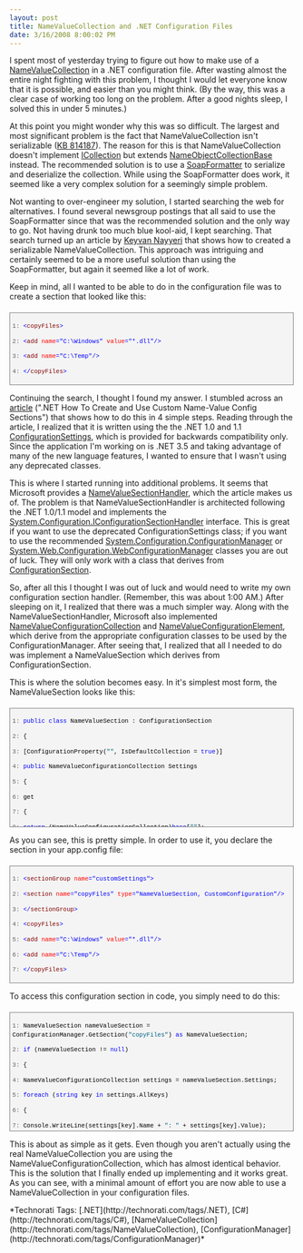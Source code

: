 ```yaml
---
layout: post
title: NameValueCollection and .NET Configuration Files
date: 3/16/2008 8:00:02 PM
---
```


I spent most of yesterday trying to figure out how to make use of a [NameValueCollection](http://msdn2.microsoft.com/689y5thy.aspx "NameValueCollection Class") in a .NET configuration file. After wasting almost the entire night fighting with this problem, I thought I would let everyone know that it is possible, and easier than you might think. (By the way, this was a clear case of working too long on the problem. After a good nights sleep, I solved this in under 5 minutes.)

At this point you might wonder why this was so difficult. The largest and most significant problem is the fact that NameValueCollection isn't serializable ([KB 814187](http://support.microsoft.com/kb/814187)). The reason for this is that NameValueCollection doesn't implement [ICollection](http://msdn2.microsoft.com/b1ht6113.aspx "ICollection Interface") but extends [NameObjectCollectionBase](http://msdn2.microsoft.com/ts6a60s4.aspx "NameObjectCollectionBase Class") instead. The recommended solution is to use a [SoapFormatter](http://msdn2.microsoft.com/5ktza7xf.aspx "SoapFormatter Class") to serialize and deserialize the collection. While using the SoapFormatter does work, it seemed like a very complex solution for a seemingly simple problem.

Not wanting to over-engineer my solution, I started searching the web for alternatives. I found several newsgroup postings that all said to use the SoapFormatter since that was the recommended solution and the only way to go. Not having drunk too much blue kool-aid, I kept searching. That search turned up an article by [Keyvan Nayyeri](http://nayyeri.net/blog/Serialize-NameValueCollection/ "Serialize NameValueCollection") that shows how to created a serializable NameValueCollection. This approach was intriguing and certainly seemed to be a more useful solution than using the SoapFormatter, but again it seemed like a lot of work.

Keep in mind, all I wanted to be able to do in the configuration file was to create a section that looked like this:
  <div style="border-right: gray 1px solid; padding-right: 4px; border-top: gray 1px solid; padding-left: 4px; font-size: 8pt; padding-bottom: 4px; margin: 20px 0px 10px; overflow: auto; border-left: gray 1px solid; width: 97.5%; cursor: text; max-height: 200px; line-height: 12pt; padding-top: 4px; border-bottom: gray 1px solid; font-family: consolas, 'Courier New', courier, monospace; background-color: #f4f4f4">   <div style="padding-right: 0px; padding-left: 0px; font-size: 8pt; padding-bottom: 0px; overflow: visible; width: 100%; color: black; border-top-style: none; line-height: 12pt; padding-top: 0px; font-family: consolas, 'Courier New', courier, monospace; border-right-style: none; border-left-style: none; background-color: #f4f4f4; border-bottom-style: none">     

<span style="color: #606060">   1:</span> <span style="color: #0000ff"><</span><span style="color: #800000">copyFiles</span><span style="color: #0000ff">></span>

<span style="color: #606060">   2:</span>   <span style="color: #0000ff"><</span><span style="color: #800000">add</span> <span style="color: #ff0000">name</span><span style="color: #0000ff">="C:\Windows"</span> <span style="color: #ff0000">value</span><span style="color: #0000ff">="*.dll"</span><span style="color: #0000ff">/></span>

<span style="color: #606060">   3:</span>   <span style="color: #0000ff"><</span><span style="color: #800000">add</span> <span style="color: #ff0000">name</span><span style="color: #0000ff">="C:\Temp"</span><span style="color: #0000ff">/></span>

<span style="color: #606060">   4:</span> <span style="color: #0000ff"></</span><span style="color: #800000">copyFiles</span><span style="color: #0000ff">></span>

  </div>
</div>



Continuing the search, I thought I found my answer. I stumbled across an [article](http://dotnet.org.za/ncode/archive/2007/01/19/net-how-to-use-custom-name-value-config-sections.aspx) (".NET How To Create and Use Custom Name-Value Config Sections") that shows how to do this in 4 simple steps. Reading through the article, I realized that it is written using the the .NET 1.0 and 1.1 [ConfigurationSettings](http://msdn2.microsoft.com/kw224t90.aspx "ConfigurationSettings Class"), which is provided for backwards compatibility only. Since the application I'm working on is .NET 3.5 and taking advantage of many of the new language features, I wanted to ensure that I wasn't using any deprecated classes.

This is where I started running into additional problems. It seems that Microsoft provides a [NameValueSectionHandler](http://msdn2.microsoft.com/5fwwx482.aspx "NameValueSectionHandler Class"), which the article makes us of. The problem is that NameValueSectionHandler is architected following the .NET 1.0/1.1 model and implements the [System.Configuration.IConfigurationSectionHandler](http://msdn2.microsoft.com/6950ee5e.aspx "IConfigurationSectionHandler Interface") interface. This is great if you want to use the deprecated ConfigurationSettings class; if you want to use the recommended [System.Configuration.ConfigurationManager](http://msdn2.microsoft.com/ms134260.aspx "ConfigurationManager Class") or [System.Web.Configuration.WebConfigurationManager](http://msdn2.microsoft.com/ms151430.aspx "WebConfigurationManager Class") classes you are out of luck. They will only work with a class that derives from [ConfigurationSection](http://msdn2.microsoft.com/x0kca287.aspx "ConfigurationSection Class").

So, after all this I thought I was out of luck and would need to write my own configuration section handler. (Remember, this was about 1:00 AM.) After sleeping on it, I realized that there was a much simpler way. Along with the NameValueSectionHandler, Microsoft also implemented [NameValueConfigurationCollection](http://msdn2.microsoft.com/ms134603.aspx "NameValueConfigurationCollection Class") and [NameValueConfigurationElement](http://msdn2.microsoft.com/ms134619.aspx "NameValueConfigurationElement Class"), which derive from the appropriate configuration classes to be used by the ConfigurationManager. After seeing that, I realized that all I needed to do was implement a NameValueSection which derives from ConfigurationSection.

This is where the solution becomes easy. In it's simplest most form, the NameValueSection looks like this:


<div style="border-right: gray 1px solid; padding-right: 4px; border-top: gray 1px solid; padding-left: 4px; font-size: 8pt; padding-bottom: 4px; margin: 20px 0px 10px; overflow: auto; border-left: gray 1px solid; width: 97.5%; cursor: text; max-height: 200px; line-height: 12pt; padding-top: 4px; border-bottom: gray 1px solid; font-family: consolas, 'Courier New', courier, monospace; background-color: #f4f4f4">
  <div style="padding-right: 0px; padding-left: 0px; font-size: 8pt; padding-bottom: 0px; overflow: visible; width: 100%; color: black; border-top-style: none; line-height: 12pt; padding-top: 0px; font-family: consolas, 'Courier New', courier, monospace; border-right-style: none; border-left-style: none; background-color: #f4f4f4; border-bottom-style: none">
    

<span style="color: #606060">   1:</span> <span style="color: #0000ff">public</span> <span style="color: #0000ff">class</span> NameValueSection : ConfigurationSection

<span style="color: #606060">   2:</span> {

<span style="color: #606060">   3:</span>     [ConfigurationProperty(<span style="color: #006080">""</span>, IsDefaultCollection = <span style="color: #0000ff">true</span>)]

<span style="color: #606060">   4:</span>     <span style="color: #0000ff">public</span> NameValueConfigurationCollection Settings

<span style="color: #606060">   5:</span>     {

<span style="color: #606060">   6:</span>         get

<span style="color: #606060">   7:</span>         {

<span style="color: #606060">   8:</span>             <span style="color: #0000ff">return</span> (NameValueConfigurationCollection)<span style="color: #0000ff">base</span>[<span style="color: #006080">""</span>];

<span style="color: #606060">   9:</span>         }

<span style="color: #606060">  10:</span>     }

<span style="color: #606060">  11:</span> }

  </div>
</div>



As you can see, this is pretty simple. In order to use it, you declare the section in your app.config file:


<div style="border-right: gray 1px solid; padding-right: 4px; border-top: gray 1px solid; padding-left: 4px; font-size: 8pt; padding-bottom: 4px; margin: 20px 0px 10px; overflow: auto; border-left: gray 1px solid; width: 97.5%; cursor: text; max-height: 200px; line-height: 12pt; padding-top: 4px; border-bottom: gray 1px solid; font-family: consolas, 'Courier New', courier, monospace; background-color: #f4f4f4">
  <div style="padding-right: 0px; padding-left: 0px; font-size: 8pt; padding-bottom: 0px; overflow: visible; width: 100%; color: black; border-top-style: none; line-height: 12pt; padding-top: 0px; font-family: consolas, 'Courier New', courier, monospace; border-right-style: none; border-left-style: none; background-color: #f4f4f4; border-bottom-style: none">
    

<span style="color: #606060">   1:</span> <span style="color: #0000ff"><</span><span style="color: #800000">sectionGroup</span> <span style="color: #ff0000">name</span><span style="color: #0000ff">="customSettings"</span><span style="color: #0000ff">></span>

<span style="color: #606060">   2:</span>    <span style="color: #0000ff"><</span><span style="color: #800000">section</span> <span style="color: #ff0000">name</span><span style="color: #0000ff">="copyFiles"</span> <span style="color: #ff0000">type</span><span style="color: #0000ff">="NameValueSection, CustomConfiguration"</span><span style="color: #0000ff">/></span>

<span style="color: #606060">   3:</span> <span style="color: #0000ff"></</span><span style="color: #800000">sectionGroup</span><span style="color: #0000ff">></span>

<span style="color: #606060">   4:</span> <span style="color: #0000ff"><</span><span style="color: #800000">copyFiles</span><span style="color: #0000ff">></span>

<span style="color: #606060">   5:</span>    <span style="color: #0000ff"><</span><span style="color: #800000">add</span> <span style="color: #ff0000">name</span><span style="color: #0000ff">="C:\Windows"</span> <span style="color: #ff0000">value</span><span style="color: #0000ff">="*.dll"</span><span style="color: #0000ff">/></span>

<span style="color: #606060">   6:</span>    <span style="color: #0000ff"><</span><span style="color: #800000">add</span> <span style="color: #ff0000">name</span><span style="color: #0000ff">="C:\Temp"</span><span style="color: #0000ff">/></span>

<span style="color: #606060">   7:</span> <span style="color: #0000ff"></</span><span style="color: #800000">copyFiles</span><span style="color: #0000ff">></span>

  </div>
</div>



To access this configuration section in code, you simply need to do this:


<div style="border-right: gray 1px solid; padding-right: 4px; border-top: gray 1px solid; padding-left: 4px; font-size: 8pt; padding-bottom: 4px; margin: 20px 0px 10px; overflow: auto; border-left: gray 1px solid; width: 97.5%; cursor: text; max-height: 200px; line-height: 12pt; padding-top: 4px; border-bottom: gray 1px solid; font-family: consolas, 'Courier New', courier, monospace; background-color: #f4f4f4">
  <div style="padding-right: 0px; padding-left: 0px; font-size: 8pt; padding-bottom: 0px; overflow: visible; width: 100%; color: black; border-top-style: none; line-height: 12pt; padding-top: 0px; font-family: consolas, 'Courier New', courier, monospace; border-right-style: none; border-left-style: none; background-color: #f4f4f4; border-bottom-style: none">
    

<span style="color: #606060">   1:</span> NameValueSection nameValueSection = ConfigurationManager.GetSection(<span style="color: #006080">"copyFiles"</span>) <span style="color: #0000ff">as</span> NameValueSection;

<span style="color: #606060">   2:</span> <span style="color: #0000ff">if</span> (nameValueSection != <span style="color: #0000ff">null</span>)

<span style="color: #606060">   3:</span> {

<span style="color: #606060">   4:</span>     NameValueConfigurationCollection settings = nameValueSection.Settings;

<span style="color: #606060">   5:</span>     <span style="color: #0000ff">foreach</span> (<span style="color: #0000ff">string</span> key <span style="color: #0000ff">in</span> settings.AllKeys)

<span style="color: #606060">   6:</span>     {

<span style="color: #606060">   7:</span>         Console.WriteLine(settings[key].Name + <span style="color: #006080">": "</span> + settings[key].Value);

<span style="color: #606060">   8:</span>     }

<span style="color: #606060">   9:</span> }

  </div>
</div>



This is about as simple as it gets. Even though you aren't actually using the real NameValueCollection you are using the NameValueConfigurationCollection, which has almost identical behavior. This is the solution that I finally ended up implementing and it works great. As you can see, with a minimal amount of effort you are now able to use a NameValueCollection in your configuration files.


<div class="wlWriterSmartContent" id="scid:0767317B-992E-4b12-91E0-4F059A8CECA8:d6ec8741-e7ef-49b9-bbc5-e7512ab951ea" style="padding-right: 0px; display: inline; padding-left: 0px; padding-bottom: 0px; margin: 0px; padding-top: 0px">*Technorati Tags: [.NET](http://technorati.com/tags/.NET), [C#](http://technorati.com/tags/C#), [NameValueCollection](http://technorati.com/tags/NameValueCollection), [ConfigurationManager](http://technorati.com/tags/ConfigurationManager)*</div>
